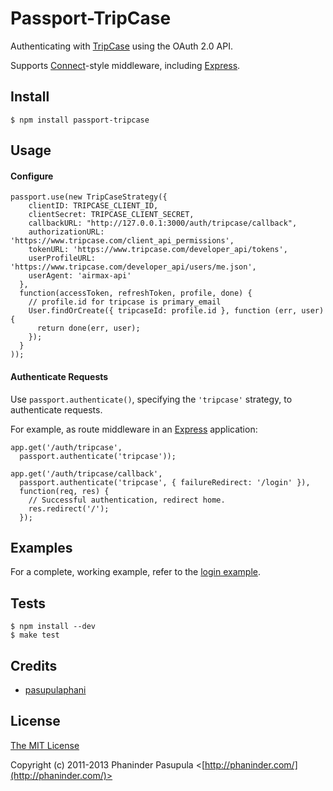 # Passport-TripCase

Authenticating with [TripCase](https://www.tripcase.com/)
using the OAuth 2.0 API.

Supports
[Connect](http://www.senchalabs.org/connect/)-style middleware, including
[Express](http://expressjs.com/).

## Install

    $ npm install passport-tripcase

## Usage

#### Configure

    passport.use(new TripCaseStrategy({
        clientID: TRIPCASE_CLIENT_ID,
        clientSecret: TRIPCASE_CLIENT_SECRET,
        callbackURL: "http://127.0.0.1:3000/auth/tripcase/callback",
        authorizationURL: 'https://www.tripcase.com/client_api_permissions',
        tokenURL: 'https://www.tripcase.com/developer_api/tokens',
        userProfileURL: 'https://www.tripcase.com/developer_api/users/me.json',
        userAgent: 'airmax-api'
      },
      function(accessToken, refreshToken, profile, done) {
        // profile.id for tripcase is primary_email
        User.findOrCreate({ tripcaseId: profile.id }, function (err, user) {
          return done(err, user);
        });
      }
    ));

#### Authenticate Requests

Use `passport.authenticate()`, specifying the `'tripcase'` strategy, to
authenticate requests.

For example, as route middleware in an [Express](http://expressjs.com/)
application:

    app.get('/auth/tripcase',
      passport.authenticate('tripcase'));

    app.get('/auth/tripcase/callback', 
      passport.authenticate('tripcase', { failureRedirect: '/login' }),
      function(req, res) {
        // Successful authentication, redirect home.
        res.redirect('/');
      });

## Examples

For a complete, working example, refer to the [login example](https://github.com/pasupulaphani/passport-tripcase/tree/master/examples/login).

## Tests

    $ npm install --dev
    $ make test

## Credits

  - [pasupulaphani](http://github.com/pasupulaphani)

## License

[The MIT License](http://opensource.org/licenses/MIT)

Copyright (c) 2011-2013 Phaninder Pasupula <[http://phaninder.com/](http://phaninder.com/)>

